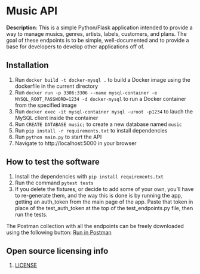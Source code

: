 # Music API

**Description**: This is a simple Python/Flask application intended to provide a way to manage musics, genres, artists, labels, customers, and plans.
The goal of these endpoints is to be simple, well-documented and to provide a base for developers to develop other applications off of.

## Installation

1. Run `docker build -t docker-mysql .` to build a Docker image using the dockerfile in the current directory
2. Run `docker run -p 3306:3306 --name mysql-container -e MYSQL_ROOT_PASSWORD=1234 -d docker-mysql` to run a Docker container from the specified image
3. Run `docker exec -it mysql-container mysql -uroot -p1234` to lauch the MySQL client inside the container
4. Run `CREATE DATABASE music;` to create a new database named `music`
5. Run `pip install -r requirements.txt` to install dependencies
6. Run `python main.py` to start the API
7. Navigate to http://localhost:5000 in your browser

## How to test the software

1. Install the dependencies with `pip install requirements.txt`
2. Run the command `pytest tests`
3. If you delete the fixtures, or decide to add some of your own, you’ll have to re-generate them, and the way this is done is by running the app, getting an auth_token from the main page of the app. Paste that token in place of the test_auth_token at the top of the test_endpoints.py file, then run the tests.

The Postman collection with all the endpoints can be freely downloaded using the following button: [Run in Postman](https://api.postman.com/collections/23428387-411e9ac6-fb5e-4e5c-9ff9-eb5fa4141d40?access_key=PMAT-01H2RQS5P6JKTT1VSX2N6T7CHF)

## Open source licensing info

1. [LICENSE](LICENSE)
